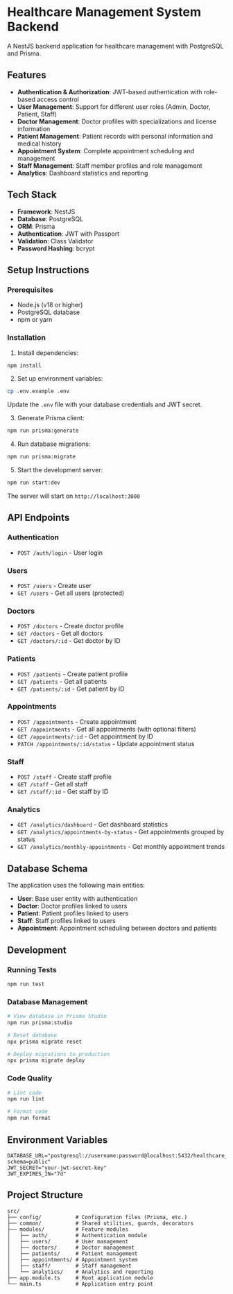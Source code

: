 # Healthcare Management System Backend

A NestJS backend application for healthcare management with PostgreSQL and Prisma.

## Features

- **Authentication & Authorization**: JWT-based authentication with role-based access control
- **User Management**: Support for different user roles (Admin, Doctor, Patient, Staff)
- **Doctor Management**: Doctor profiles with specializations and license information
- **Patient Management**: Patient records with personal information and medical history
- **Appointment System**: Complete appointment scheduling and management
- **Staff Management**: Staff member profiles and role management
- **Analytics**: Dashboard statistics and reporting

## Tech Stack

- **Framework**: NestJS
- **Database**: PostgreSQL
- **ORM**: Prisma
- **Authentication**: JWT with Passport
- **Validation**: Class Validator
- **Password Hashing**: bcrypt

## Setup Instructions

### Prerequisites

- Node.js (v18 or higher)
- PostgreSQL database
- npm or yarn

### Installation

1. Install dependencies:
```bash
npm install
```

2. Set up environment variables:
```bash
cp .env.example .env
```
Update the `.env` file with your database credentials and JWT secret.

3. Generate Prisma client:
```bash
npm run prisma:generate
```

4. Run database migrations:
```bash
npm run prisma:migrate
```

5. Start the development server:
```bash
npm run start:dev
```

The server will start on `http://localhost:3000`

## API Endpoints

### Authentication
- `POST /auth/login` - User login

### Users
- `POST /users` - Create user
- `GET /users` - Get all users (protected)

### Doctors
- `POST /doctors` - Create doctor profile
- `GET /doctors` - Get all doctors
- `GET /doctors/:id` - Get doctor by ID

### Patients
- `POST /patients` - Create patient profile
- `GET /patients` - Get all patients
- `GET /patients/:id` - Get patient by ID

### Appointments
- `POST /appointments` - Create appointment
- `GET /appointments` - Get all appointments (with optional filters)
- `GET /appointments/:id` - Get appointment by ID
- `PATCH /appointments/:id/status` - Update appointment status

### Staff
- `POST /staff` - Create staff profile
- `GET /staff` - Get all staff
- `GET /staff/:id` - Get staff by ID

### Analytics
- `GET /analytics/dashboard` - Get dashboard statistics
- `GET /analytics/appointments-by-status` - Get appointments grouped by status
- `GET /analytics/monthly-appointments` - Get monthly appointment trends

## Database Schema

The application uses the following main entities:

- **User**: Base user entity with authentication
- **Doctor**: Doctor profiles linked to users
- **Patient**: Patient profiles linked to users
- **Staff**: Staff profiles linked to users
- **Appointment**: Appointment scheduling between doctors and patients

## Development

### Running Tests
```bash
npm run test
```

### Database Management
```bash
# View database in Prisma Studio
npm run prisma:studio

# Reset database
npx prisma migrate reset

# Deploy migrations to production
npx prisma migrate deploy
```

### Code Quality
```bash
# Lint code
npm run lint

# Format code
npm run format
```

## Environment Variables

```env
DATABASE_URL="postgresql://username:password@localhost:5432/healthcare_db?schema=public"
JWT_SECRET="your-jwt-secret-key"
JWT_EXPIRES_IN="7d"
```

## Project Structure

```
src/
├── config/           # Configuration files (Prisma, etc.)
├── common/           # Shared utilities, guards, decorators
├── modules/          # Feature modules
│   ├── auth/         # Authentication module
│   ├── users/        # User management
│   ├── doctors/      # Doctor management
│   ├── patients/     # Patient management
│   ├── appointments/ # Appointment system
│   ├── staff/        # Staff management
│   └── analytics/    # Analytics and reporting
├── app.module.ts     # Root application module
└── main.ts           # Application entry point
```
